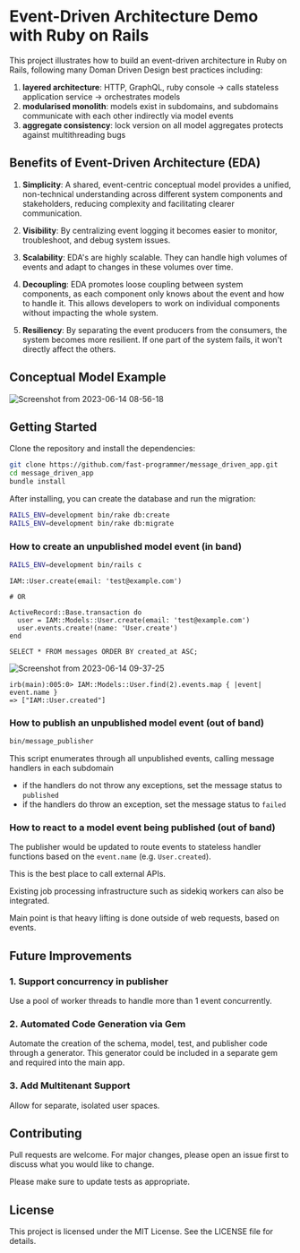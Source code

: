 # Event-Driven Architecture Demo with Ruby on Rails

This project illustrates how to build an event-driven architecture in Ruby on Rails, following many Doman Driven Design best practices including:

1. **layered architecture**: HTTP, GraphQL, ruby console -> calls stateless application service -> orchestrates models
2. **modularised monolith**: models exist in subdomains, and subdomains communicate with each other indirectly via model events
3. **aggregate consistency**: lock version on all model aggregates protects against multithreading bugs

## Benefits of Event-Driven Architecture (EDA)

1. **Simplicity**: A shared, event-centric conceptual model provides a unified, non-technical understanding across different system components and stakeholders, reducing complexity and facilitating clearer communication.

2. **Visibility**: By centralizing event logging it becomes easier to monitor, troubleshoot, and debug system issues.

3. **Scalability**: EDA's are highly scalable. They can handle high volumes of events and adapt to changes in these volumes over time.

4. **Decoupling**: EDA promotes loose coupling between system components, as each component only knows about the event and how to handle it. This allows developers to work on individual components without impacting the whole system.

5. **Resiliency**: By separating the event producers from the consumers, the system becomes more resilient. If one part of the system fails, it won't directly affect the others.

## Conceptual Model Example

![Screenshot from 2023-06-14 08-56-18](https://github.com/fast-programmer/message_driven_app/assets/394074/1598fd47-c9ac-4caa-bf0b-df69310bc166)

## Getting Started

Clone the repository and install the dependencies:

```bash
git clone https://github.com/fast-programmer/message_driven_app.git
cd message_driven_app
bundle install
```

After installing, you can create the database and run the migration:

```bash
RAILS_ENV=development bin/rake db:create
RAILS_ENV=development bin/rake db:migrate
```

### How to create an unpublished model event (in band)

```bash
RAILS_ENV=development bin/rails c
```

```
IAM::User.create(email: 'test@example.com')

# OR

ActiveRecord::Base.transaction do
  user = IAM::Models::User.create(email: 'test@example.com')
  user.events.create!(name: 'User.create')
end
```

```
SELECT * FROM messages ORDER BY created_at ASC;
```

![Screenshot from 2023-06-14 09-37-25](https://github.com/fast-programmer/message_driven_app/assets/394074/44128fc6-e983-4041-846e-0461984e1719)

```
irb(main):005:0> IAM::Models::User.find(2).events.map { |event| event.name }
=> ["IAM::User.created"]
```

### How to publish an unpublished model event (out of band)

```bash
bin/message_publisher
```

This script enumerates through all unpublished events, calling message handlers in each subdomain

* if the handlers do not throw any exceptions, set the message status to `published`
* if the handlers do throw an exception, set the message status to `failed`

### How to react to a model event being published (out of band)

The publisher would be updated to route events to stateless handler functions based on the `event.name` (e.g. `User.created`).

This is the best place to call external APIs.

Existing job processing infrastructure such as sidekiq workers can also be integrated.

Main point is that heavy lifting is done outside of web requests, based on events.

## Future Improvements

### 1. Support concurrency in publisher

Use a pool of worker threads to handle more than 1 event concurrently.

### 2. Automated Code Generation via Gem

Automate the creation of the schema, model, test, and publisher code through a generator. This generator could be included in a separate gem and required into the main app.

### 3. Add Multitenant Support

Allow for separate, isolated user spaces.

## Contributing

Pull requests are welcome. For major changes, please open an issue first to discuss what you would like to change.

Please make sure to update tests as appropriate.

## License

This project is licensed under the MIT License. See the LICENSE file for details.
```
